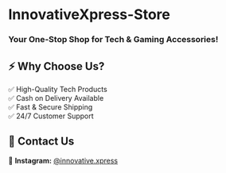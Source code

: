# InnovativeXpress-Store
### **Your One-Stop Shop for Tech & Gaming Accessories!**  


## ⚡ Why Choose Us?  
✅ High-Quality Tech Products  
✅ Cash on Delivery Available  
✅ Fast & Secure Shipping  
✅ 24/7 Customer Support  


## 📌 Contact Us  
📸 **Instagram:** [@innovative.xpress](https://www.instagram.com/innovative.xpress/)  
